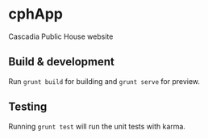 # cphApp

Cascadia Public House website

## Build & development

Run `grunt build` for building and `grunt serve` for preview.

## Testing

Running `grunt test` will run the unit tests with karma.
